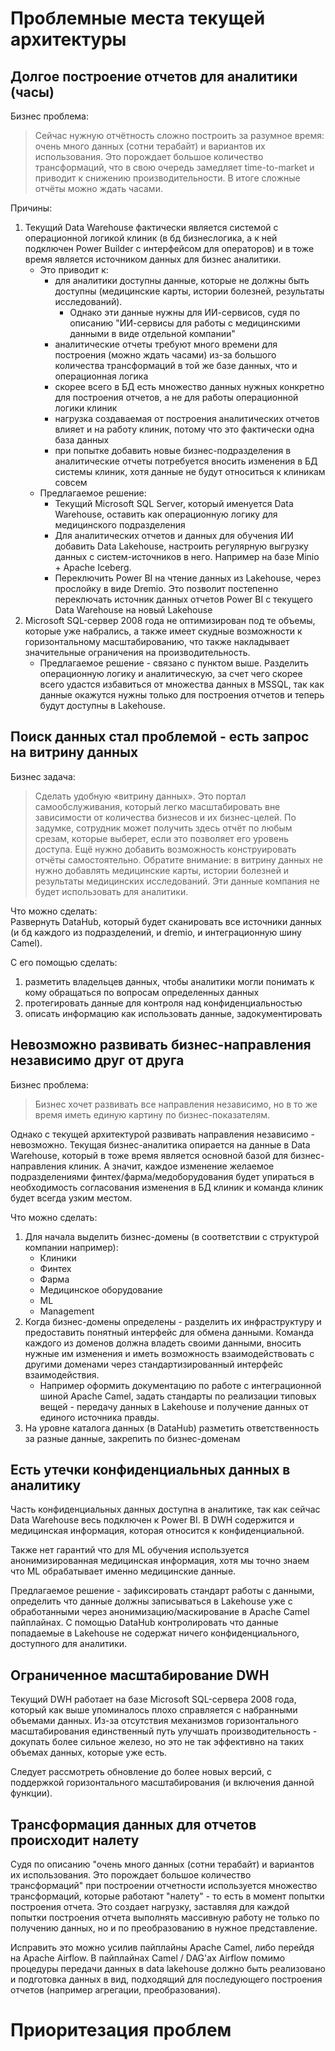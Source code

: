 # Проблемные места текущей архитектуры

## Долгое построение отчетов для аналитики (часы)

Бизнес проблема:
> Сейчас нужную отчётность сложно построить за разумное время: очень много данных (сотни терабайт) и вариантов их использования. Это порождает большое количество трансформаций, что в свою очередь замедляет time-to-market и приводит к снижению производительности. В итоге сложные отчёты можно ждать часами.

Причины:
1. Текущий Data Warehouse фактически является системой с операционной логикой клиник (в бд бизнеслогика, а к ней подключен Power Builder с интерфейсом для операторов) и в тоже время является источником данных для бизнес аналитики. 
    - Это приводит к:
        - для аналитики доступны данные, которые не должны быть доступны (медицинские карты, истории болезней, результаты исследований). 
            - Однако эти данные нужны для ИИ-сервисов, судя по описанию "ИИ-сервисы для работы с медицинскими данными в виде отдельной компании"
        - аналитические отчеты требуют много времени для построения (можно ждать часами) из-за большого количества трансформаций в той же базе данных, что и операционная логика
        - скорее всего в БД есть множество данных нужных конкретно для построения отчетов, а не для работы операционной логики клиник
        - нагрузка создаваемая от построения аналитических отчетов влияет и на работу клиник, потому что это фактически одна база данных
        - при попытке добавить новые бизнес-подразделения в аналитические отчеты потребуется вносить изменения в БД системы клиник, хотя данные не будут относиться к клиникам совсем
    - Предлагаемое решение:
        - Текущий Microsoft SQL Server, который именуется Data Warehouse, оставить как операционную логику для медицинского подразделения
        - Для аналитических отчетов и данных для обучения ИИ добавить Data Lakehouse, настроить регулярную выгрузку данных с систем-источников в него. Например на базе Minio + Apache Iceberg.
        - Переключить Power BI на чтение данных из Lakehouse, через прослойку в виде Dremio. Это позволит постепенно переключать источник данных отчетов Power BI с текущего Data Warehouse на новый Lakehouse
2. Microsoft SQL-сервер 2008 года не оптимизирован под те объемы, которые уже набрались, а также имеет скудные возможности к горизонтальному масштабированию, что также накладывает значительные ограничения на производительность.
    - Предлагаемое решение - связано с пунктом выше. Разделить операционную логику и аналитическую, за счет чего скорее всего удастся избавиться от множества данных в MSSQL, так как данные окажутся нужны только для построения отчетов и теперь будут доступны в Lakehouse.

## Поиск данных стал проблемой - есть запрос на витрину данных

Бизнес задача:
> Сделать удобную «витрину данных». Это портал самообслуживания, который легко масштабировать вне зависимости от количества бизнесов и их бизнес-целей. По задумке, сотрудник может получить здесь отчёт по любым срезам, которые выберет, если это позволяет его уровень доступа. Ещё нужно добавить возможность конструировать отчёты самостоятельно. Обратите внимание: в витрину данных не нужно добавлять медицинские карты, истории болезней и результаты медицинских исследований. Эти данные компания не будет использовать для аналитики.

Что можно сделать:  
Развернуть DataHub, который будет сканировать все источники данных (и бд каждого из подразделений, и dremio, и интеграционную шину Camel). 

С его помощью сделать:
1. разметить владельцев данных, чтобы аналитики могли понимать к кому обращаться по вопросам определенных данных
2. протегировать данные для контроля над конфиденциальностью
3. описать информацию как использовать данные, задокументировать

## Невозможно развивать бизнес-направления независимо друг от друга

Бизнес проблема:
> Бизнес хочет развивать все направления независимо, но в то же время иметь единую картину по бизнес-показателям. 

Однако с текущей архитектурой развивать направления независимо - невозможно. Текущая бизнес-аналитика опирается на данные в Data Warehouse, который в тоже время является основной базой для бизнес-направления клиник. А значит, каждое изменение желаемое подразделениями финтех/фарма/медоборудования будет упираться в необходимость согласования изменения в БД клиник и команда клиник будет всегда узким местом.

Что можно сделать:
1. Для начала выделить бизнес-домены (в соответствии с структурой компании например):
    - Клиники
    - Финтех
    - Фарма
    - Медицинское оборудование
    - ML
    - Management
2. Когда бизнес-домены определены - разделить их инфраструктуру и предоставить понятный интерфейс для обмена данными. Команда каждого из доменов должна владеть своими данными, вносить нужные им изменения и иметь возможность взаимодействовать с другими доменами через стандартизированный интерфейс взаимодействия.
    - Например оформить документацию по работе с интеграционной шиной Apache Camel, задать стандарты по реализации типовых вещей - передачу данных в Lakehouse и получение данных от единого источника правды.
3. На уровне каталога данных (в DataHub) разметить ответственность за разные данные, закрепить по бизнес-доменам

## Есть утечки конфиденциальных данных в аналитику

Часть конфиденциальных данных доступна в аналитике, так как сейчас Data Warehouse весь подключен к Power BI. В DWH содержится и медицинская информация, которая относится к конфиденциальной.

Также нет гарантий что для ML обучения используется анонимизированная медицинская информация, хотя мы точно знаем что ML обрабатывает именно медицинские данные.

Предлагаемое решение - зафиксировать стандарт работы с данными, определить что данные должны записываться в Lakehouse уже с обработанными через анонимизацию/маскирование в Apache Camel пайплайнах. С помощью DataHub контролировать что данные попадаемые в Lakehouse не содержат ничего конфиденциального, доступного для аналитики.

## Ограниченное масштабирование DWH

Текущий DWH работает на базе Microsoft SQL-сервера 2008 года, который как выше упоминалось плохо справляется с набранными объемами данных. Из-за отсутствия механизмов горизонтального масштабирования единственный путь улучшать производительность - докупать более сильное железо, но это не так эффективно на таких объемах данных, которые уже есть.

Следует рассмотреть обновление до более новых версий, с поддержкой горизонтального масштабирования (и включения данной функции).

## Трансформация данных для отчетов происходит налету

Судя по описанию "очень много данных (сотни терабайт) и вариантов их использования. Это порождает большое количество трансформаций" при построении отчетности используется множество трансформаций, которые работают "налету" - то есть в момент попытки построения отчета. Это создает нагрузку, заставляя для каждой попытки построения отчета выполнять массивную работу не только по получению данных, но и по преобразованию в нужное представление.

Исправить это можно усилив пайплайны Apache Camel, либо перейдя на Apache Airflow. В пайплайнах Camel / DAG'ах Airflow помимо процедуры передачи данных в data lakehouse должно быть реализовано и подготовка данных в вид, подходящий для последующего построения отчетов (например агрегации, преобразования).

# Приоритезация проблем


